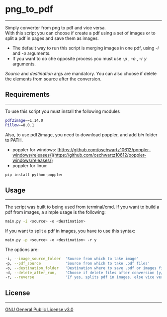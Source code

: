# png_to_pdf
---
Simply converter from png to pdf and vice versa.   
With this script you can choose if create a pdf using a set of images or to split a pdf in pages and save them as images.   
   
* The default way to run this script is merging images in one pdf, using _-i <source>_ and _-o <destination>_ arguments.    
* If you want to do che opposite process you must use _-p <source>_, _-o <destination>_, _-r y_  arguments.
   
_Source_ and _destination_ args are mandatory. You can also choose if delete the elements from source after the conversion.   

## Requirements 
---
To use this script you must install the following modules
```bash
pdf2image==1.14.0
Pillow==8.0.1
```
Also, to use pdf2image, you need to download poppler, and add _bin_ folder to PATH.
* poppler for windows: [https://github.com/oschwartz10612/poppler-windows/releases/](https://github.com/oschwartz10612/poppler-windows/releases/)
* poppler for linux:
```bash
pip install python-poppler
```

## Usage 
---
The script was built to being used from terminal/cmd.
If you want to build a pdf from images, a simple usage is the following:
```bash
main.py -i <source> -o <destination>
```
If you want to split a pdf in images, you have to use this syntax:
```bash
main.py -p <source> -o <destination> -r y
```

The options are:
```bash
-i, --image_source_folder  'Source from which to take image'
-p, --pdf_source           'Source from which to take .pdf files'
-o, --destination_folder   'Destination where to save .pdf or images files'
-d, --delete_after_run,    'Choose if delete files after conversion [y/n], DEFAULT: n'
-r, --reverse              'If yes, splits pdf in images, else vice versa [y/n], DEFAULT: "n"'
```

## License 
---
[GNU General Public License v3.0](https://www.gnu.org/licenses/gpl-3.0.en.html)